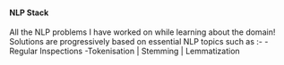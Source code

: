 #### NLP Stack
All the NLP problems I have worked on while learning about the domain! 
Solutions are progressively based on essential NLP topics such as :-
 -Regular Inspections
 -Tokenisation | Stemming | Lemmatization
 
